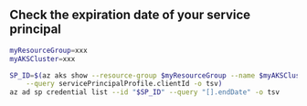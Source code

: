 ## Check the expiration date of your service principal

```bash
myResourceGroup=xxx
myAKSCluster=xxx

SP_ID=$(az aks show --resource-group $myResourceGroup --name $myAKSCluster \
    --query servicePrincipalProfile.clientId -o tsv)
az ad sp credential list --id "$SP_ID" --query "[].endDate" -o tsv
```
